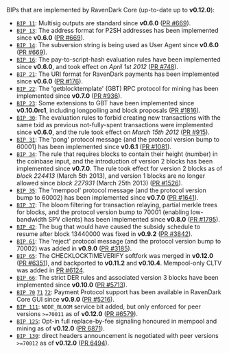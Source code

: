 BIPs that are implemented by RavenDark Core (up-to-date up to **v0.12.0**):

* [`BIP 11`](https://github.com/ravendark/bips/blob/master/bip-0011.mediawiki): Multisig outputs are standard since **v0.6.0** ([PR #669](https://github.com/ravendark/ravendark/pull/669)).
* [`BIP 13`](https://github.com/ravendark/bips/blob/master/bip-0013.mediawiki): The address format for P2SH addresses has been implemented since **v0.6.0** ([PR #669](https://github.com/ravendark/ravendark/pull/669)).
* [`BIP 14`](https://github.com/ravendark/bips/blob/master/bip-0014.mediawiki): The subversion string is being used as User Agent since **v0.6.0** ([PR #669](https://github.com/ravendark/ravendark/pull/669)).
* [`BIP 16`](https://github.com/ravendark/bips/blob/master/bip-0016.mediawiki): The pay-to-script-hash evaluation rules have been implemented since **v0.6.0**, and took effect on *April 1st 2012* ([PR #748](https://github.com/ravendark/ravendark/pull/748)).
* [`BIP 21`](https://github.com/ravendark/bips/blob/master/bip-0021.mediawiki): The URI format for RavenDark payments has been implemented since **v0.6.0** ([PR #176](https://github.com/ravendark/ravendark/pull/176)).
* [`BIP 22`](https://github.com/ravendark/bips/blob/master/bip-0022.mediawiki): The 'getblocktemplate' (GBT) RPC protocol for mining has been implemented since **v0.7.0** ([PR #936](https://github.com/ravendark/ravendark/pull/936)).
* [`BIP 23`](https://github.com/ravendark/bips/blob/master/bip-0023.mediawiki): Some extensions to GBT have been implemented since **v0.10.0rc1**, including longpolling and block proposals ([PR #1816](https://github.com/ravendark/ravendark/pull/1816)).
* [`BIP 30`](https://github.com/ravendark/bips/blob/master/bip-0030.mediawiki): The evaluation rules to forbid creating new transactions with the same txid as previous not-fully-spent transactions were implemented since **v0.6.0**, and the rule took effect on *March 15th 2012* ([PR #915](https://github.com/ravendark/ravendark/pull/915)).
* [`BIP 31`](https://github.com/ravendark/bips/blob/master/bip-0031.mediawiki): The 'pong' protocol message (and the protocol version bump to 60001) has been implemented since **v0.6.1** ([PR #1081](https://github.com/ravendark/ravendark/pull/1081)).
* [`BIP 34`](https://github.com/ravendark/bips/blob/master/bip-0034.mediawiki): The rule that requires blocks to contain their height (number) in the coinbase input, and the introduction of version 2 blocks has been implemented since **v0.7.0**. The rule took effect for version 2 blocks as of *block 224413* (March 5th 2013), and version 1 blocks are no longer allowed since *block 227931* (March 25th 2013) ([PR #1526](https://github.com/ravendark/ravendark/pull/1526)).
* [`BIP 35`](https://github.com/ravendark/bips/blob/master/bip-0035.mediawiki): The 'mempool' protocol message (and the protocol version bump to 60002) has been implemented since **v0.7.0** ([PR #1641](https://github.com/ravendark/ravendark/pull/1641)).
* [`BIP 37`](https://github.com/ravendark/bips/blob/master/bip-0037.mediawiki): The bloom filtering for transaction relaying, partial merkle trees for blocks, and the protocol version bump to 70001 (enabling low-bandwidth SPV clients) has been implemented since **v0.8.0** ([PR #1795](https://github.com/ravendark/ravendark/pull/1795)).
* [`BIP 42`](https://github.com/ravendark/bips/blob/master/bip-0042.mediawiki): The bug that would have caused the subsidy schedule to resume after block 13440000 was fixed in **v0.9.2** ([PR #3842](https://github.com/ravendark/ravendark/pull/3842)).
* [`BIP 61`](https://github.com/ravendark/bips/blob/master/bip-0061.mediawiki): The 'reject' protocol message (and the protocol version bump to 70002) was added in **v0.9.0** ([PR #3185](https://github.com/ravendark/ravendark/pull/3185)).
* [`BIP 65`](https://github.com/ravendark/bips/blob/master/bip-0065.mediawiki): The CHECKLOCKTIMEVERIFY softfork was merged in **v0.12.0** ([PR #6351](https://github.com/ravendark/ravendark/pull/6351)), and backported to **v0.11.2** and **v0.10.4**. Mempool-only CLTV was added in [PR #6124](https://github.com/ravendark/ravendark/pull/6124).
* [`BIP 66`](https://github.com/ravendark/bips/blob/master/bip-0066.mediawiki): The strict DER rules and associated version 3 blocks have been implemented since **v0.10.0** ([PR #5713](https://github.com/ravendark/ravendark/pull/5713)).
* [`BIP 70`](https://github.com/ravendark/bips/blob/master/bip-0070.mediawiki) [`71`](https://github.com/ravendark/bips/blob/master/bip-0071.mediawiki) [`72`](https://github.com/ravendark/bips/blob/master/bip-0072.mediawiki): Payment Protocol support has been available in RavenDark Core GUI since **v0.9.0** ([PR #5216](https://github.com/ravendark/ravendark/pull/5216)).
* [`BIP 111`](https://github.com/ravendark/bips/blob/master/bip-0111.mediawiki): `NODE_BLOOM` service bit added, but only enforced for peer versions `>=70011` as of **v0.12.0** ([PR #6579](https://github.com/ravendark/ravendark/pull/6579)).
* [`BIP 125`](https://github.com/ravendark/bips/blob/master/bip-0125.mediawiki): Opt-in full replace-by-fee signaling honoured in mempool and mining as of **v0.12.0** ([PR 6871](https://github.com/ravendark/ravendark/pull/6871)).
* [`BIP 130`](https://github.com/ravendark/bips/blob/master/bip-0130.mediawiki): direct headers announcement is negotiated with peer versions `>=70012` as of **v0.12.0** ([PR 6494](https://github.com/ravendark/ravendark/pull/6494)).
